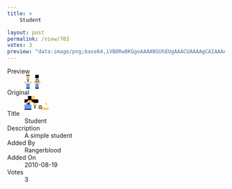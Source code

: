 ```yaml
---
title: >
    Student

layout: post
permalink: /view/703
votes: 3
preview: "data:image/png;base64,iVBORw0KGgoAAAANSUhEUgAAACUAAAAgCAIAAAAaMSbnAAAABnRSTlMA/wD/AP5AXyvrAAABJ0lEQVRIie2XwZGDMAxFrZ10pK1J2VK2hDitbAumFeggP4eQIAuFiFmTXPjDQWNLfkjYAgi4pLuIvpIn7bOgSLjjgSIooo2WAi7TVQQAC24kFvR9jyKVz/MrgrD5DcPQOKFaTj3/fgdjNBRVdeh+fC8+hdYK7JeDM991isQRUlwerzVDiwDYse6o2HkWYvxpFc9WnIgmBmeidcu9lK0nAKIx6YexSuYWzQrO87sh565BGDLbEb0OPC1MzdqKDRw7VGaWaWRy2IIHAJntCADAOw//1PnbGkqHV7s/pWROyOn51D1cSoVUPhvkl/zMlnhYvzMfgc552DS/5Xv1O/p2qt5Hx7PfvbKEyhsJf3d+O2/n7bzP8aqPe8ljI5AMbTf8f6j62Rv+x67Rv8PYnk3RqwAAAABJRU5ErkJggg=="
---
```

<dl class="side-by-side">
<dt>Preview</dt>
<dd>
    <img class="preview" src="data:image/png;base64,iVBORw0KGgoAAAANSUhEUgAAACUAAAAgCAIAAAAaMSbnAAAABnRSTlMA/wD/AP5AXyvrAAABJ0lEQVRIie2XwZGDMAxFrZ10pK1J2VK2hDitbAumFeggP4eQIAuFiFmTXPjDQWNLfkjYAgi4pLuIvpIn7bOgSLjjgSIooo2WAi7TVQQAC24kFvR9jyKVz/MrgrD5DcPQOKFaTj3/fgdjNBRVdeh+fC8+hdYK7JeDM991isQRUlwerzVDiwDYse6o2HkWYvxpFc9WnIgmBmeidcu9lK0nAKIx6YexSuYWzQrO87sh565BGDLbEb0OPC1MzdqKDRw7VGaWaWRy2IIHAJntCADAOw//1PnbGkqHV7s/pWROyOn51D1cSoVUPhvkl/zMlnhYvzMfgc552DS/5Xv1O/p2qt5Hx7PfvbKEyhsJf3d+O2/n7bzP8aqPe8ljI5AMbTf8f6j62Rv+x67Rv8PYnk3RqwAAAABJRU5ErkJggg==">
</dd>
<dt>Original</dt>
<dd>
    <img class="preview" src="data:image/png;base64,iVBORw0KGgoAAAANSUhEUgAAAEAAAAAgCAYAAACinX6EAAAA/UlEQVR42u2X2w3DIAxFsxM7sVN26iys4EBUKofyiFWnwY6vZIV85HGPDZhlGQt6AS/fjUWBDIABMAAGwAAYAMUA4OaQAQBl9DBWD2A3G+XS5W08jUMIXBDmBZANJ7MtAAwQZADAhst7lQBGq3tltdcBoGlydcfgAzEHAGrGGStiLvkVAAf1h4dwBhq+vxR342UAJgZQfcAA/AigNEyNpojGr9ItAD7JQuZbCVQJoDR8xny1GZMMAJs6Y/6r0YrBAUEOgHzijMadB7ZpIwrArpR9eCKAx08BlPlcCRxnFPkVIBkAsVTr2+DVAMqP4va30Qqz79Vd/RsANaQD2ADVWwaxWz/WsgAAAABJRU5ErkJggg==">
</dd>
<dt>Title</dt>
<dd>Student</dd>
<dt>Description</dt>
<dd>A simple student</dd>
<dt>Added By</dt>
<dd>Rangerblood</dd>
<dt>Added On</dt>
<dd>2010-08-19</dd>
<dt>Votes</dt>
<dd>3</dd>
</dl>
